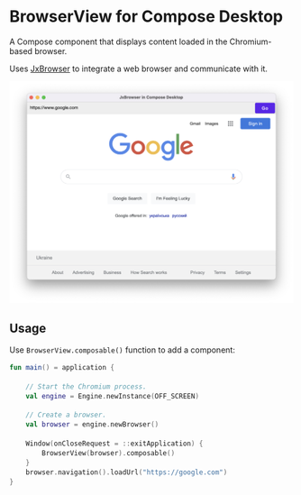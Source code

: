 # BrowserView for Compose Desktop

A Compose component that displays content loaded in the Chromium-based browser.

Uses [JxBrowser](https://www.teamdev.com/jxbrowser) to integrate a web browser and communicate with it.

![app-screenshot](/img/app-screenshot.png?raw=true "JxBrowser in Compose Desktop")

## Usage

Use `BrowserView.composable()` function to add a component:

```kotlin
fun main() = application {

    // Start the Chromium process.
    val engine = Engine.newInstance(OFF_SCREEN)

    // Create a browser.
    val browser = engine.newBrowser()

    Window(onCloseRequest = ::exitApplication) {
        BrowserView(browser).composable()
    }
    browser.navigation().loadUrl("https://google.com")
}
```
